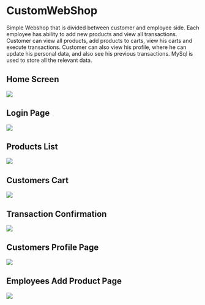 # CustomWebShop

Simple Webshop that is divided between customer and employee side. Each employee has ability to add new products and view all transactions. Customer can view all products, add products to carts, view his carts and execute transactions. Customer can also view his profile, where he can update his personal data, and also see his previous transactions. MySql is used to store all the relevant data.

<h2>Home Screen</h2>
<img src="https://user-images.githubusercontent.com/70106587/220584404-fb5910ef-bd91-42d7-a64e-d1d6b4c8ddbb.png"/>

<h2>Login Page</h2>
<img src="https://user-images.githubusercontent.com/70106587/220584449-f96e760c-7207-4e34-b524-fa9eda5028f0.png"/>

<h2>Products List</h2>
<img src="https://user-images.githubusercontent.com/70106587/220584452-88f90032-62a6-4056-9fd1-f93f54335bf4.png"/>

<h2>Customers Cart</h2>
<img src="https://user-images.githubusercontent.com/70106587/220584442-5c9eb8ee-9ea4-4529-a314-6cde54f1a11b.png"/>

<h2>Transaction Confirmation</h2>
<img src="https://user-images.githubusercontent.com/70106587/220584446-3d3f10be-2ee5-4462-a087-fecc9ddb45d8.png"/>

<h2>Customers Profile Page</h2>
<img src="https://user-images.githubusercontent.com/70106587/220584447-9eb64390-be4a-48bf-b6fd-eab0cc47a883.png"/>

<h2>Employees Add Product Page</h2>
<img src="https://user-images.githubusercontent.com/70106587/220584448-e3a0c491-b400-4a81-95e9-5b8e7b5badd3.png"/>


